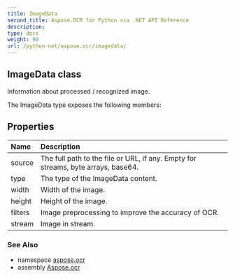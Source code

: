 ```yaml
---
title: ImageData
second_title: Aspose.OCR for Python via .NET API Reference
description: 
type: docs
weight: 90
url: /python-net/aspose.ocr/imagedata/
---
```


## ImageData class

Information about processed / recognized image.

The ImageData type exposes the following members:
## Properties
| Name | Description |
| :- | :- |
|source|The full path to the file or URL, if any. Empty for streams, byte arrays, base64.|
|type|The type of the ImageData content.|
|width|Width of the image.|
|height|Height of the image.|
|filters|Image preprocessing to improve the accuracy of OCR.|
|stream|Image in stream.|

### See Also

* namespace [aspose.ocr](/ocr/python-net/aspose.ocr/)
* assembly [Aspose.ocr](/ocr/python-net/)

